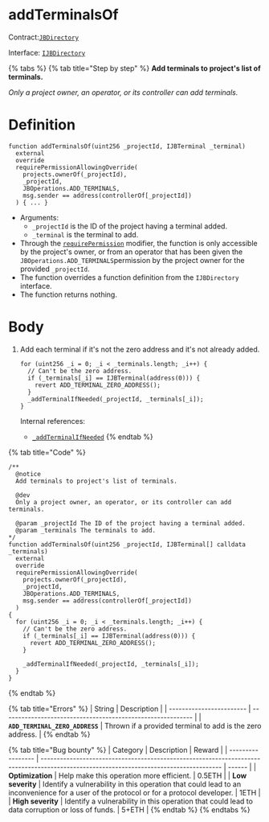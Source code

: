 # addTerminalsOf

Contract:[`JBDirectory`](../)​‌

Interface: [`IJBDirectory`](../../../interfaces/ijbdirectory.md)

{% tabs %}
{% tab title="Step by step" %}
**Add terminals to project's list of terminals.**

_Only a project owner, an operator, or its controller can add terminals._

# Definition

```solidity
function addTerminalsOf(uint256 _projectId, IJBTerminal _terminal)
  external
  override
  requirePermissionAllowingOverride(
    projects.ownerOf(_projectId),
    _projectId,
    JBOperations.ADD_TERMINALS,
    msg.sender == address(controllerOf[_projectId])
  ) { ... }
```

* Arguments:
  * `_projectId` is the ID of the project having a terminal added.
  * `_terminal` is the terminal to add.
* Through the [`requirePermission`](../../or-abstract/jboperatable/modifiers/requirepermission.md) modifier, the function is only accessible by the project's owner, or from an operator that has been given the `JBOperations.ADD_TERMINALS`permission by the project owner for the provided `_projectId`.
* The function overrides a function definition from the `IJBDirectory` interface.
* The function returns nothing.

# Body

1.  Add each terminal if it's not the zero address and it's not already added.

    ```solidity
    for (uint256 _i = 0; _i < _terminals.length; _i++) {
      // Can't be the zero address.
      if (_terminals[_i] == IJBTerminal(address(0))) {
        revert ADD_TERMINAL_ZERO_ADDRESS();
      }
      _addTerminalIfNeeded(_projectId, _terminals[_i]);
    }
    ```

    Internal references:

    * [`_addTerminalIfNeeded`](./_addterminalifneeded.md)
{% endtab %}

{% tab title="Code" %}
```solidity
/** 
  @notice 
  Add terminals to project's list of terminals.

  @dev
  Only a project owner, an operator, or its controller can add terminals.

  @param _projectId The ID of the project having a terminal added.
  @param _terminals The terminals to add.
*/
function addTerminalsOf(uint256 _projectId, IJBTerminal[] calldata _terminals)
  external
  override
  requirePermissionAllowingOverride(
    projects.ownerOf(_projectId),
    _projectId,
    JBOperations.ADD_TERMINALS,
    msg.sender == address(controllerOf[_projectId])
  )
{
  for (uint256 _i = 0; _i < _terminals.length; _i++) {
    // Can't be the zero address.
    if (_terminals[_i] == IJBTerminal(address(0))) {
      revert ADD_TERMINAL_ZERO_ADDRESS();
    }

    _addTerminalIfNeeded(_projectId, _terminals[_i]);
  }
}
```
{% endtab %}

{% tab title="Errors" %}
| String                   | Description                                                 |
| ------------------------ | ----------------------------------------------------------- |
| **`ADD_TERMINAL_ZERO_ADDRESS`** | Thrown if a provided terminal to add is the zero address. |
{% endtab %}

{% tab title="Bug bounty" %}
| Category          | Description                                                                                                                            | Reward |
| ----------------- | -------------------------------------------------------------------------------------------------------------------------------------- | ------ |
| **Optimization**  | Help make this operation more efficient.                                                                                               | 0.5ETH |
| **Low severity**  | Identify a vulnerability in this operation that could lead to an inconvenience for a user of the protocol or for a protocol developer. | 1ETH   |
| **High severity** | Identify a vulnerability in this operation that could lead to data corruption or loss of funds.                                        | 5+ETH  |
{% endtab %}
{% endtabs %}
